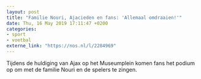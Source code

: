 ```yaml
---
layout: post
title: "Familie Nouri, Ajacieden en fans: 'Allemaal omdraaien!'"
date: Thu, 16 May 2019 17:11:47 +0200
categories: 
- sport 
- voetbal 
externe_link: "https://nos.nl/l/2284969"
---
```


Tijdens de huldiging van Ajax op het Museumplein komen fans het podium op om met de familie Nouri en de spelers te zingen.
